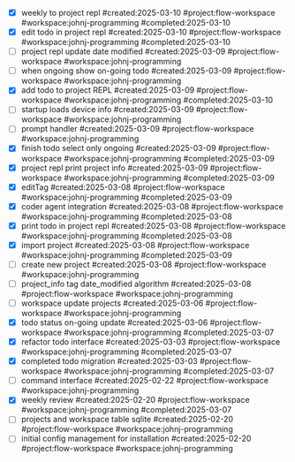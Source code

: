 - [x] weekly to project repl #created:2025-03-10 #project:flow-workspace #workspace:johnj-programming #completed:2025-03-10
- [x] edit todo in project repl #created:2025-03-10 #project:flow-workspace #workspace:johnj-programming #completed:2025-03-10
- [ ] project repl update date modified #created:2025-03-09 #project:flow-workspace #workspace:johnj-programming
- [ ] when ongoing show on-going todo #created:2025-03-09 #project:flow-workspace #workspace:johnj-programming
- [x] add todo to project REPL #created:2025-03-09 #project:flow-workspace #workspace:johnj-programming #completed:2025-03-10
- [ ] startup loads device info #created:2025-03-09 #project:flow-workspace #workspace:johnj-programming
- [ ] prompt handler #created:2025-03-09 #project:flow-workspace #workspace:johnj-programming
- [x] finish todo select only ongoing #created:2025-03-09 #project:flow-workspace #workspace:johnj-programming #completed:2025-03-09
- [x] project repl print project info #created:2025-03-09 #project:flow-workspace #workspace:johnj-programming #completed:2025-03-09
- [x] editTag #created:2025-03-08 #project:flow-workspace #workspace:johnj-programming #completed:2025-03-09
- [x] coder agent integration #created:2025-03-08 #project:flow-workspace #workspace:johnj-programming #completed:2025-03-08
- [x] print todo in project repl #created:2025-03-08 #project:flow-workspace #workspace:johnj-programming #completed:2025-03-08
- [x] import project #created:2025-03-08 #project:flow-workspace #workspace:johnj-programming #completed:2025-03-09
- [ ] create new project #created:2025-03-08 #project:flow-workspace #workspace:johnj-programming
- [ ] project_info tag date_modified algorithm #created:2025-03-08 #project:flow-workspace #workspace:johnj-programming
- [ ] workspace update projects #created:2025-03-06 #project:flow-workspace #workspace:johnj-programming
- [x] todo status on-going update #created:2025-03-06 #project:flow-workspace #workspace:johnj-programming #completed:2025-03-07
- [x] refactor todo interface #created:2025-03-03 #project:flow-workspace #workspace:johnj-programming #completed:2025-03-07
- [x] completed todo migration #created:2025-03-03 #project:flow-workspace #workspace:johnj-programming #completed:2025-03-07
- [ ] command interface #created:2025-02-22 #project:flow-workspace #workspace:johnj-programming
- [x] weekly review #created:2025-02-20 #project:flow-workspace #workspace:johnj-programming #completed:2025-03-07
- [ ] projects and workspace table sqlite #created:2025-02-20 #project:flow-workspace #workspace:johnj-programming
- [ ] initial config management for installation #created:2025-02-20 #project:flow-workspace #workspace:johnj-programming